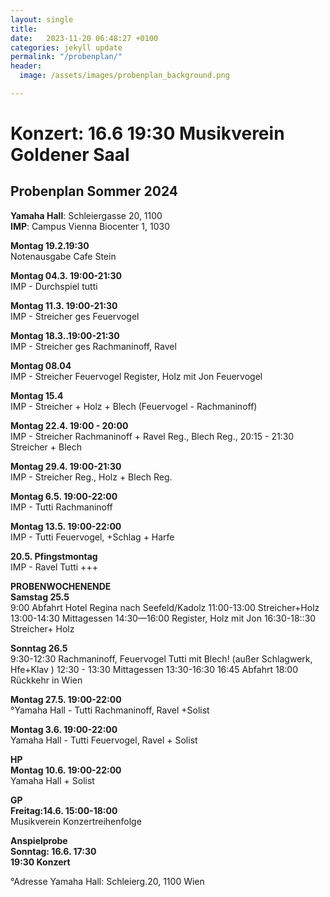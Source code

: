 ```yaml
---
layout: single
title:  
date:   2023-11-20 06:48:27 +0100
categories: jekyll update
permalink: "/probenplan/"
header:
  image: /assets/images/probenplan_background.png

---
```




# Konzert: 16.6 19:30 Musikverein Goldener Saal
## Probenplan Sommer 2024 

**Yamaha Hall**: Schleiergasse 20, 1100 <br>
**IMP**: Campus Vienna Biocenter 1, 1030



**Montag 19.2.19:30** <br>
Notenausgabe Cafe Stein 

**Montag 04.3. 19:00-21:30** <br>
IMP - Durchspiel tutti 

**Montag 11.3. 19:00-21:30** <br>
IMP - Streicher ges  Feuervogel

**Montag 18.3..19:00-21:30** <br>
IMP - Streicher ges Rachmaninoff, Ravel

**Montag 08.04**  <br>
IMP - Streicher Feuervogel Register, Holz mit Jon Feuervogel

**Montag 15.4**  <br>
IMP - Streicher + Holz + Blech (Feuervogel - Rachmaninoff)

**Montag 22.4. 19:00 - 20:00** <br>
IMP - Streicher Rachmaninoff + Ravel Reg., Blech Reg., 20:15 - 21:30 Streicher + Blech  

**Montag 29.4. 19:00-21:30**  <br>
IMP - Streicher Reg., Holz + Blech Reg. 

**Montag 6.5. 19:00-22:00**  <br>
IMP - Tutti Rachmaninoff

**Montag 13.5. 19:00-22:00**  <br>
IMP - Tutti Feuervogel, +Schlag + Harfe

**20.5. Pfingstmontag** <br>
IMP - Ravel Tutti +++

**PROBENWOCHENENDE** <br>
**Samstag 25.5** <br>
9:00 Abfahrt Hotel Regina nach Seefeld/Kadolz
11:00-13:00 Streicher+Holz  
13:00-14:30 Mittagessen 
14:30—16:00 Register, Holz mit Jon 
16:30-18::30 Streicher+ Holz

**Sonntag 26.5**<br>
9:30-12:30  Rachmaninoff, Feuervogel Tutti mit Blech! (außer Schlagwerk, Hfe+Klav )
12:30 - 13:30 Mittagessen 
13:30-16:30 16:45 Abfahrt 
18:00 Rückkehr in Wien

**Montag 27.5. 19:00-22:00**  <br>
°Yamaha Hall - Tutti  Rachmaninoff, Ravel  +Solist 

**Montag 3.6. 19:00-22:00** <br>
Yamaha Hall - Tutti Feuervogel, Ravel + Solist 

**HP**<br>
**Montag 10.6. 19:00-22:00** <br>
Yamaha Hall  + Solist 

**GP**<br>
**Freitag:14.6. 15:00-18:00**   <br>
Musikverein Konzertreihenfolge

**Anspielprobe**<br>
**Sonntag: 16.6. 17:30**<br>
**19:30 Konzert** <br>


°Adresse Yamaha Hall: Schleierg.20, 1100  Wien
